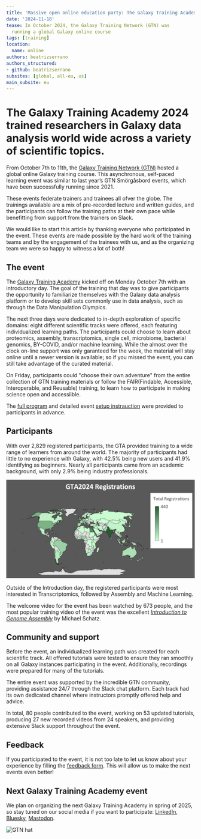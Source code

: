 ```yaml
---
title: 'Massive open online education party: The Galaxy Training Academy'
date: '2024-11-18'
tease: In October 2024, the Galaxy Training Network (GTN) was
  running a global Galaxy online course
tags: [training]
location:
  name: online
authors: beatrizserrano
authors_structured:
- github: beatrizserrano
subsites: [global, all-eu, us]
main_subsite: eu
---
```


# The Galaxy Training Academy 2024 trained researchers in Galaxy data analysis world wide across a variety of scientific topics.


From October 7th to 11th, the [Galaxy Training Network (GTN)](https://training.galaxyproject.org/) hosted a global online Galaxy training course. This asynchronous, self-paced learning event was similar to last year’s GTN Smörgåsbord events, which have been successfully running since 2021.

These events federate trainers and trainees all ofver the globe. The trainings available are a mix of pre-recorded lecture and written guides, and the participants can follow the training paths at their own pace while benefitting from support from the trainers on Slack.

We would like to start this article by thanking everyone who participated in the event. These events are made possible by the hard work of the training teams and by the engagement of the trainees with us, and as the organizing team we were so happy to witness a lot of both! 


## The event 

The [Galaxy Training Academy](https://training.galaxyproject.org/training-material/events/galaxy-academy-2024.html) kicked off on Monday October 7th with an introductory day. The goal of the training that day was to give participants the opportunity to familiarize themselves with the Galaxy data analysis platform or to develop skill sets commonly use in data analysis, such as through the Data Manipulation Olympics.

The next three days were dedicated to in-depth exploration of specific domains: eight different scientific tracks were offered, each featuring individualized learning paths. The participants could choose to learn about proteomics, assembly, transcriptomics, single cell, microbiome, bacterial genomics, BY-COVID, and/or machine learning. While the almost over the clock on-line support was only garanteed for the week, the material will stay online until a newer version is available; so if you missed the event, you can still take advantage of the curated material. 

On Friday, participants could "choose their own adventure" from the entire collection of GTN training materials or follow the FAIR(Findable, Accessible, Interoperable, and Reusable) training, to learn how to participate in making science open and accessiible. 

The [full program](https://training.galaxyproject.org/training-material/events/galaxy-academy-2024.html#program) and detailed event [setup instrauction](https://training.galaxyproject.org/training-material/events/galaxy-academy-2024.html#setup) were provided to participants in advance.


## Participants

With over 2,829 registered participants, the GTA provided training to a wide range of learners from around the world. The majority of participants had little to no experience with Galaxy, with 42.5% being new users and 41.9% identifying as beginners. Nearly all participants came from an academic background, with only 2.9% being industry professionals. 

![World map event registrations](./GTA_participant_registrations.jpeg)

Outside of the Introduction day, the registered participants were most interested in Transcriptomics, followed by Assembly and Machine Learning. 

The welcome video for the event has been watched by 673 people, and the most popular training video of the event was the excellent [*Introduction to Genome Assembly*](https://www.youtube.com/watch?v=9WZe7VGtr-k) by Michael Schatz.


## Community and support

Before the event, an individualized learning path was created for each scientific track. All offered tutorials were tested to ensure they ran smoothly on all Galaxy instances participating in the event. Additionally, recordings were prepared for many of the tutorials.

The entire event was supported by the incredible GTN community, providing assistance 24/7 through the Slack chat platform. Each track had its own dedicated channel where instructors promptly offered help and advice.

In total, 80 people contributed to the event, working on 53 updated tutorials, producing 27 new recorded videos from 24 speakers, and providing extensive Slack support throughout the event.


## Feedback

If you participated to the event, it is not too late to let us know about your experience by filling the [feedback form](https://forms.gle/QxJ611JYfm5Uqq998). This will allow us to make the next events even better!

## Next Galaxy Training Academy event

We plan on organizing the next Galaxy Training Academy in spring of 2025, so stay tuned on our social media if you want to participate: [LinkedIn](https://www.linkedin.com/groups/4907635/), [Bluesky](https://bsky.app/profile/galaxyproject.bsky.social), [Mastodon](https://mstdn.science/@galaxyproject).

![GTN hat](/assets/media/2021-02-14-GTN-hat.png)

